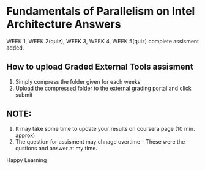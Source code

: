 # Fundamentals of Parallelism on Intel Architecture Answers
      

WEEK 1, WEEK 2(quiz), WEEK 3, WEEK 4, WEEK 5(quiz) complete assisment added.


## How to upload Graded External Tools assisment

1. Simply compress the folder given for each weeks
2. Upload the compressed folder to the external grading portal and click submit


## NOTE: 

1. It may take some time to update your results on coursera page (10 min. approx) 
2. The question for assisment may chnage overtime - These were the qustions and answer at my time.

Happy Learning

